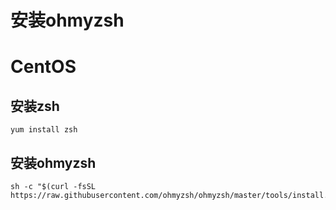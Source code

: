 # 安装ohmyzsh
# CentOS
## 安装zsh
```shell
yum install zsh
```

## 安装ohmyzsh
```shell
sh -c "$(curl -fsSL https://raw.githubusercontent.com/ohmyzsh/ohmyzsh/master/tools/install.sh)"
```